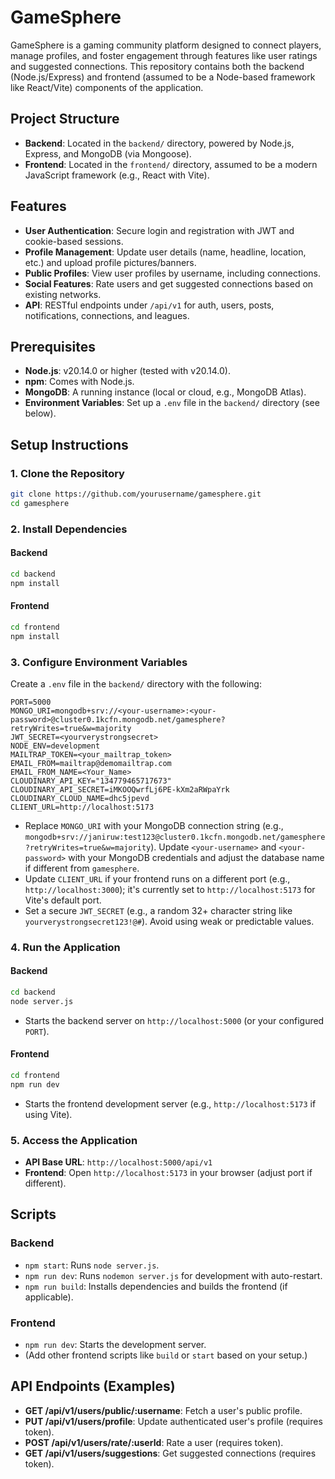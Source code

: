 # GameSphere

GameSphere is a gaming community platform designed to connect players, manage profiles, and foster engagement through features like user ratings and suggested connections. This repository contains both the backend (Node.js/Express) and frontend (assumed to be a Node-based framework like React/Vite) components of the application.

## Project Structure

- **Backend**: Located in the `backend/` directory, powered by Node.js, Express, and MongoDB (via Mongoose).
- **Frontend**: Located in the `frontend/` directory, assumed to be a modern JavaScript framework (e.g., React with Vite).

## Features

- **User Authentication**: Secure login and registration with JWT and cookie-based sessions.
- **Profile Management**: Update user details (name, headline, location, etc.) and upload profile pictures/banners.
- **Public Profiles**: View user profiles by username, including connections.
- **Social Features**: Rate users and get suggested connections based on existing networks.
- **API**: RESTful endpoints under `/api/v1` for auth, users, posts, notifications, connections, and leagues.

## Prerequisites

- **Node.js**: v20.14.0 or higher (tested with v20.14.0).
- **npm**: Comes with Node.js.
- **MongoDB**: A running instance (local or cloud, e.g., MongoDB Atlas).
- **Environment Variables**: Set up a `.env` file in the `backend/` directory (see below).

## Setup Instructions

### 1. Clone the Repository

```bash
git clone https://github.com/yourusername/gamesphere.git
cd gamesphere
```

### 2. Install Dependencies

#### Backend
```bash
cd backend
npm install
```

#### Frontend
```bash
cd frontend
npm install
```

### 3. Configure Environment Variables

Create a `.env` file in the `backend/` directory with the following:

```
PORT=5000
MONGO_URI=mongodb+srv://<your-username>:<your-password>@cluster0.1kcfn.mongodb.net/gamesphere?retryWrites=true&w=majority
JWT_SECRET=<yourverystrongsecret>
NODE_ENV=development
MAILTRAP_TOKEN=<your_mailtrap_token>
EMAIL_FROM=mailtrap@demomailtrap.com
EMAIL_FROM_NAME=<Your_Name>
CLOUDINARY_API_KEY="134779465717673"
CLOUDINARY_API_SECRET=iMKOOQwrfLj6PE-kXm2aRWpaYrk
CLOUDINARY_CLOUD_NAME=dhc5jpevd
CLIENT_URL=http://localhost:5173
```

- Replace `MONGO_URI` with your MongoDB connection string (e.g., `mongodb+srv://janiruw:test123@cluster0.1kcfn.mongodb.net/gamesphere?retryWrites=true&w=majority`). Update `<your-username>` and `<your-password>` with your MongoDB credentials and adjust the database name if different from `gamesphere`.
- Update `CLIENT_URL` if your frontend runs on a different port (e.g., `http://localhost:3000`); it's currently set to `http://localhost:5173` for Vite's default port.
- Set a secure `JWT_SECRET` (e.g., a random 32+ character string like `yourverystrongsecret123!@#`). Avoid using weak or predictable values.

### 4. Run the Application

#### Backend
```bash
cd backend
node server.js
```
- Starts the backend server on `http://localhost:5000` (or your configured `PORT`).

#### Frontend
```bash
cd frontend
npm run dev
```
- Starts the frontend development server (e.g., `http://localhost:5173` if using Vite).

### 5. Access the Application

- **API Base URL**: `http://localhost:5000/api/v1`
- **Frontend**: Open `http://localhost:5173` in your browser (adjust port if different).

## Scripts

### Backend
- `npm start`: Runs `node server.js`.
- `npm run dev`: Runs `nodemon server.js` for development with auto-restart.
- `npm run build`: Installs dependencies and builds the frontend (if applicable).

### Frontend
- `npm run dev`: Starts the development server.
- (Add other frontend scripts like `build` or `start` based on your setup.)

## API Endpoints (Examples)

- **GET /api/v1/users/public/:username**: Fetch a user's public profile.
- **PUT /api/v1/users/profile**: Update authenticated user's profile (requires token).
- **POST /api/v1/users/rate/:userId**: Rate a user (requires token).
- **GET /api/v1/users/suggestions**: Get suggested connections (requires token).
